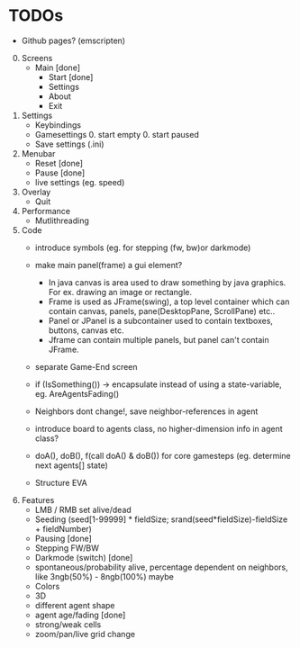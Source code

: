 # TODOs
- Github pages? (emscripten)
0. Screens
    - Main [done]
      - Start [done]
      - Settings
      - About
      - Exit
0. Settings
    - Keybindings
    - Gamesettings
        0. start empty
        0. start paused
    - Save settings (.ini)
0. Menubar
    - Reset [done]
    - Pause [done]
    - live settings (eg. speed)
0. Overlay
    - Quit
0. Performance
    - Mutlithreading
0. Code
    - introduce symbols (eg. for stepping (fw, bw)or darkmode)
    - make main panel(frame) a gui element?
        - In java canvas is area used to draw something by java graphics. For ex. drawing an image or rectangle.
        - Frame is used as JFrame(swing), a top level container which can contain canvas, panels, pane(DesktopPane, ScrollPane) etc..
        - Panel or JPanel is a subcontainer used to contain textboxes, buttons, canvas etc.
        - Jframe can contain multiple panels, but panel can't contain JFrame.

    - separate Game-End screen
    - if (IsSomething()) -> encapsulate instead of using a state-variable, eg. AreAgentsFading()
    - Neighbors dont change!, save neighbor-references in agent
    - introduce board to agents class, no higher-dimension info in agent class?
    - doA(), doB(), f(call doA() & doB()) for core gamesteps (eg. determine next agents[] state)
    - Structure EVA 
0. Features
    - LMB / RMB set alive/dead
    - Seeding (seed[1-99999] * fieldSize; srand(seed*fieldSize)-fieldSize + fieldNumber)
    - Pausing [done]
    - Stepping FW/BW
    - Darkmode (switch) [done]
    - spontaneous/probability alive, percentage dependent on neighbors, like 3ngb(50%) - 8ngb(100%) maybe
    - Colors
    - 3D
    - different agent shape
    - agent age/fading [done]
    - strong/weak cells
    - zoom/pan/live grid change
